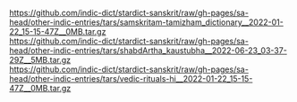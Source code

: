 https://github.com/indic-dict/stardict-sanskrit/raw/gh-pages/sa-head/other-indic-entries/tars/samskritam-tamizham_dictionary__2022-01-22_15-15-47Z__0MB.tar.gz  
https://github.com/indic-dict/stardict-sanskrit/raw/gh-pages/sa-head/other-indic-entries/tars/shabdArtha_kaustubha__2022-06-23_03-37-29Z__5MB.tar.gz  
https://github.com/indic-dict/stardict-sanskrit/raw/gh-pages/sa-head/other-indic-entries/tars/vedic-rituals-hi__2022-01-22_15-15-47Z__0MB.tar.gz  
